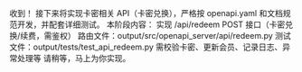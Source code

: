 收到！
接下来将实现卡密相关 API（卡密兑换），严格按 openapi.yaml 和文档规范开发，并配套详细测试。
本阶段内容：
实现 /api/redeem POST 接口（卡密兑换/续费，需鉴权）
路由文件：output/src/openapi_server/api/redeem.py
测试文件：output/tests/test_api_redeem.py
需校验卡密、更新会员、记录日志、异常处理等
请稍等，马上为你实现。